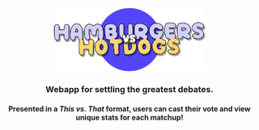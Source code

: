 <p align="center">
    <img src="assets/img/ham_vs_hot_title_logo.png" alt="Webapp Screenshot" width="300"/>
</p>

<h3 align="center">
Webapp for settling the greatest debates.  
</h3>

<h4 align="center">
Presented in a <em>This vs. That</em> format, users can cast their vote and view unique stats for each matchup!
</h4>


